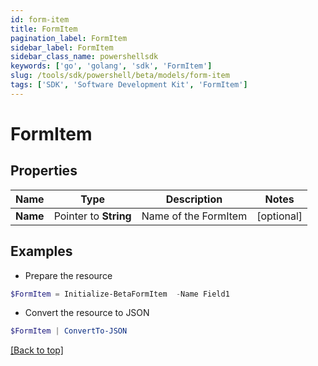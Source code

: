```yaml
---
id: form-item
title: FormItem
pagination_label: FormItem
sidebar_label: FormItem
sidebar_class_name: powershellsdk
keywords: ['go', 'golang', 'sdk', 'FormItem'] 
slug: /tools/sdk/powershell/beta/models/form-item
tags: ['SDK', 'Software Development Kit', 'FormItem']
---
```



# FormItem

## Properties

Name | Type | Description | Notes
------------ | ------------- | ------------- | -------------
**Name** |  Pointer to **String** | Name of the FormItem | [optional] 

## Examples

- Prepare the resource
```powershell
$FormItem = Initialize-BetaFormItem  -Name Field1
```

- Convert the resource to JSON
```powershell
$FormItem | ConvertTo-JSON
```


[[Back to top]](#) 

